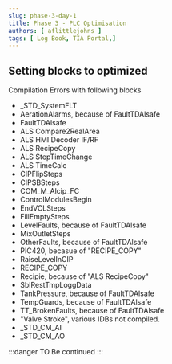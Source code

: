 ```yaml
---
slug: phase-3-day-1
title: Phase 3 - PLC Optimisation
authors: [ aflittlejohns ]
tags: [ Log Book, TIA Portal,]
---
```


## Setting blocks to optimized

Compilation Errors with following blocks
<!-- truncate -->
- _STD_SystemFLT
- AerationAlarms, because of FaultTDAlsafe
- FaultTDAlsafe
- ALS Compare2RealArea
- ALS HMI Decoder IF/RF
- ALS RecipeCopy
- ALS StepTimeChange
- ALS TimeCalc
- CIPFlipSteps
- CIPSBSteps
- COM_M_Alcip_FC
- ControlModulesBegin
- EndVCLSteps
- FillEmptySteps
- LevelFaults, because of FaultTDAlsafe
- MixOutletSteps
- OtherFaults, because of FaultTDAlsafe
- PIC420, becasue of "RECIPE_COPY"
- RaiseLevelInCIP
- RECIPE_COPY
- Recipie, because of "ALS RecipeCopy" 
- SblRestTmpLoggData
- TankPressure, because of FaultTDAlsafe
- TempGuards, because of FaultTDAlsafe
- TT_BrokenFaults, because of FaultTDAlsafe
- "Valve Stroke", various IDBs not compiled.
- _STD_CM_AI
- _STD_CM_AO

:::danger TO Be continued
:::
